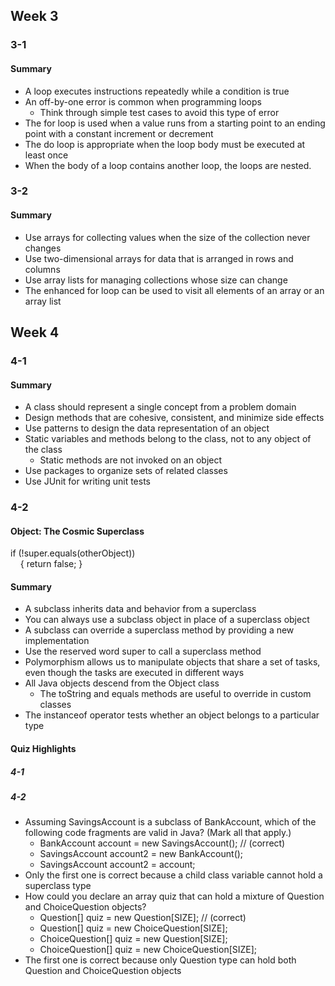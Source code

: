 ## Week 3
### 3-1
#### Summary
- A loop executes instructions repeatedly while a condition is true
- An off-by-one error is common when programming loops
    - Think through simple test cases to avoid this type of error
- The for loop is used when a value runs from a starting point to an ending point with a constant increment or decrement
- The do loop is appropriate when the loop body must be executed at least once
- When the body of a loop contains another loop, the loops are nested.

### 3-2
#### Summary
- Use arrays for collecting values when the size of the collection never changes
- Use two-dimensional arrays for data that is arranged in rows and columns
- Use array lists for managing collections whose size can change
- The enhanced for loop can be used to visit all elements of an array or an array list

## Week 4
### 4-1
#### Summary
- A class should represent a single concept from a problem domain
- Design methods that are cohesive, consistent, and minimize side effects
- Use patterns to design the data representation of an object
- Static variables and methods belong to the class, not to any object of the class
    - Static methods are not invoked on an object
- Use packages to organize sets of related classes
- Use JUnit for writing unit tests

### 4-2
#### Object: The Cosmic Superclass

if (!super.equals(otherObject))  
&nbsp;&nbsp;&nbsp;&nbsp;{ return false; }  

#### Summary
- A subclass inherits data and behavior from a superclass
- You can always use a subclass object in place of a superclass object
- A subclass can override a superclass method by providing a new implementation
- Use the reserved word super to call a superclass method
- Polymorphism allows us to manipulate objects that share a set of tasks, even though
the tasks are executed in different ways
- All Java objects descend from the Object class
    - The toString and equals methods are useful to override in custom classes
- The instanceof operator tests whether an object belongs to a particular type

#### Quiz Highlights
##### 4-1
##### 4-2
- Assuming SavingsAccount is a subclass of BankAccount, which of the following code fragments are  valid in Java? (Mark all that apply.)
    - BankAccount account = new SavingsAccount(); // (correct)
    - SavingsAccount account2 = new BankAccount();
    - SavingsAccount account2 = account;
- Only the first one is correct because a child class variable cannot hold a superclass type
- How could you declare an array quiz that can hold a mixture of Question and ChoiceQuestion objects?
    - Question[] quiz = new Question[SIZE]; // (correct)
    - Question[] quiz = new ChoiceQuestion[SIZE];
    - ChoiceQuestion[] quiz = new Question[SIZE];
    - ChoiceQuestion[] quiz = new ChoiceQuestion[SIZE];
- The first one is correct because only Question type can hold both Question and ChoiceQuestion objects
